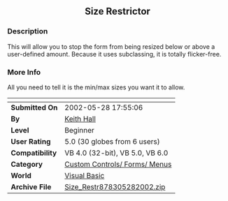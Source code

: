 ﻿<div align="center">

## Size Restrictor


</div>

### Description

This will allow you to stop the form from being resized below or above a user-defined amount. Because it uses subclassing, it is totally flicker-free.
 
### More Info
 
All you need to tell it is the min/max sizes you want it to allow.


<span>             |<span>
---                |---
**Submitted On**   |2002-05-28 17:55:06
**By**             |[Keith Hall](https://github.com/Planet-Source-Code/PSCIndex/blob/master/ByAuthor/keith-hall.md)
**Level**          |Beginner
**User Rating**    |5.0 (30 globes from 6 users)
**Compatibility**  |VB 4\.0 \(32\-bit\), VB 5\.0, VB 6\.0
**Category**       |[Custom Controls/ Forms/  Menus](https://github.com/Planet-Source-Code/PSCIndex/blob/master/ByCategory/custom-controls-forms-menus__1-4.md)
**World**          |[Visual Basic](https://github.com/Planet-Source-Code/PSCIndex/blob/master/ByWorld/visual-basic.md)
**Archive File**   |[Size\_Restr878305282002\.zip](https://github.com/Planet-Source-Code/keith-hall-size-restrictor__1-35208/archive/master.zip)








